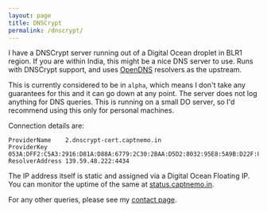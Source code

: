 ```yaml
---
layout: page
title: DNSCrypt
permalink: /dnscrypt/
---
```


I have a DNSCrypt server running out of a Digital Ocean droplet in BLR1 region. If you are within India, this might be a nice DNS server to use. Runs with DNSCrypt support, and uses [OpenDNS](https://use.opendns.com/) resolvers as the upstream.

This is currently considered to be in `alpha`, which means I don't take any guarantees for this and it can go down at any point. The server does not log anything for DNS queries. This is running on a small DO server, so I'd recommend using this only for personal machines.

Connection details are:

```
ProviderName    2.dnscrypt-cert.captnemo.in 
ProviderKey     053A:DFF2:C5A3:2916:D81A:D88A:6779:2C30:2BAA:D5D2:8032:95E8:5A9B:D22F:8687:1E10
ResolverAddress 139.59.48.222:4434
```

The IP address itself is static and assigned via a Digital Ocean Floating IP. You can monitor the uptime of the same at [status.captnemo.in](https://status.captnemo.in/).

For any other queries, please see my [contact page](/contact/).